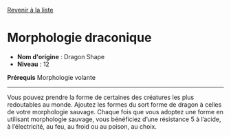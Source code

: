 [Revenir à la liste](list.md)

# Morphologie draconique

 * **Nom d'origine** : Dragon Shape
 * **Niveau** : 12


<p><strong>Prérequis</strong> Morphologie volante</p>
<hr>
<p>Vous pouvez prendre la forme de certaines des créatures les plus redoutables au monde. Ajoutez les formes du sort forme de dragon à celles de votre morphologie sauvage. Chaque fois que vous adoptez une forme en utilisant morphologie sauvage, vous bénéficiez d’une résistance 5 à l’acide, à l’électricité, au feu, au froid ou au poison, au choix.</p>